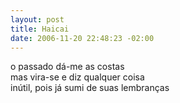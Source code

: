```yaml
--- 
layout: post
title: Haicai
date: 2006-11-20 22:48:23 -02:00
---
```


o passado dá-me as costas  
mas vira-se e diz qualquer coisa  
inútil, pois já sumi de suas lembranças  
